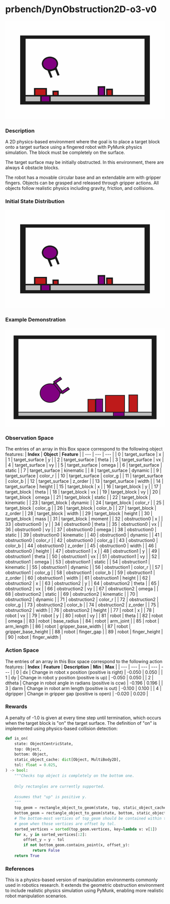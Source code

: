 # prbench/DynObstruction2D-o3-v0
![random action GIF](assets/random_action_gifs/DynObstruction2D-o3.gif)

### Description
A 2D physics-based environment where the goal is to place a target block onto a target surface using a fingered robot with PyMunk physics simulation. The block must be completely on the surface.

The target surface may be initially obstructed. In this environment, there are always 4 obstacle blocks.

The robot has a movable circular base and an extendable arm with gripper fingers. Objects can be grasped and released through gripper actions. All objects follow realistic physics including gravity, friction, and collisions.

### Initial State Distribution
![initial state GIF](assets/initial_state_gifs/DynObstruction2D-o3.gif)

### Example Demonstration
![demo GIF](assets/demo_gifs/DynObstruction2D-o3.gif)

### Observation Space
The entries of an array in this Box space correspond to the following object features:
| **Index** | **Object** | **Feature** |
| --- | --- | --- |
| 0 | target_surface | x |
| 1 | target_surface | y |
| 2 | target_surface | theta |
| 3 | target_surface | vx |
| 4 | target_surface | vy |
| 5 | target_surface | omega |
| 6 | target_surface | static |
| 7 | target_surface | kinematic |
| 8 | target_surface | dynamic |
| 9 | target_surface | color_r |
| 10 | target_surface | color_g |
| 11 | target_surface | color_b |
| 12 | target_surface | z_order |
| 13 | target_surface | width |
| 14 | target_surface | height |
| 15 | target_block | x |
| 16 | target_block | y |
| 17 | target_block | theta |
| 18 | target_block | vx |
| 19 | target_block | vy |
| 20 | target_block | omega |
| 21 | target_block | static |
| 22 | target_block | kinematic |
| 23 | target_block | dynamic |
| 24 | target_block | color_r |
| 25 | target_block | color_g |
| 26 | target_block | color_b |
| 27 | target_block | z_order |
| 28 | target_block | width |
| 29 | target_block | height |
| 30 | target_block | mass |
| 31 | target_block | moment |
| 32 | obstruction0 | x |
| 33 | obstruction0 | y |
| 34 | obstruction0 | theta |
| 35 | obstruction0 | vx |
| 36 | obstruction0 | vy |
| 37 | obstruction0 | omega |
| 38 | obstruction0 | static |
| 39 | obstruction0 | kinematic |
| 40 | obstruction0 | dynamic |
| 41 | obstruction0 | color_r |
| 42 | obstruction0 | color_g |
| 43 | obstruction0 | color_b |
| 44 | obstruction0 | z_order |
| 45 | obstruction0 | width |
| 46 | obstruction0 | height |
| 47 | obstruction1 | x |
| 48 | obstruction1 | y |
| 49 | obstruction1 | theta |
| 50 | obstruction1 | vx |
| 51 | obstruction1 | vy |
| 52 | obstruction1 | omega |
| 53 | obstruction1 | static |
| 54 | obstruction1 | kinematic |
| 55 | obstruction1 | dynamic |
| 56 | obstruction1 | color_r |
| 57 | obstruction1 | color_g |
| 58 | obstruction1 | color_b |
| 59 | obstruction1 | z_order |
| 60 | obstruction1 | width |
| 61 | obstruction1 | height |
| 62 | obstruction2 | x |
| 63 | obstruction2 | y |
| 64 | obstruction2 | theta |
| 65 | obstruction2 | vx |
| 66 | obstruction2 | vy |
| 67 | obstruction2 | omega |
| 68 | obstruction2 | static |
| 69 | obstruction2 | kinematic |
| 70 | obstruction2 | dynamic |
| 71 | obstruction2 | color_r |
| 72 | obstruction2 | color_g |
| 73 | obstruction2 | color_b |
| 74 | obstruction2 | z_order |
| 75 | obstruction2 | width |
| 76 | obstruction2 | height |
| 77 | robot | x |
| 78 | robot | vx |
| 79 | robot | y |
| 80 | robot | vy |
| 81 | robot | theta |
| 82 | robot | omega |
| 83 | robot | base_radius |
| 84 | robot | arm_joint |
| 85 | robot | arm_length |
| 86 | robot | gripper_base_width |
| 87 | robot | gripper_base_height |
| 88 | robot | finger_gap |
| 89 | robot | finger_height |
| 90 | robot | finger_width |


### Action Space
The entries of an array in this Box space correspond to the following action features:
| **Index** | **Feature** | **Description** | **Min** | **Max** |
| --- | --- | --- | --- | --- |
| 0 | dx | Change in robot x position (positive is right) | -0.050 | 0.050 |
| 1 | dy | Change in robot y position (positive is up) | -0.050 | 0.050 |
| 2 | dtheta | Change in robot angle in radians (positive is ccw) | -0.196 | 0.196 |
| 3 | darm | Change in robot arm length (positive is out) | -0.100 | 0.100 |
| 4 | dgripper | Change in gripper gap (positive is open) | -0.020 | 0.020 |


### Rewards
A penalty of -1.0 is given at every time step until termination, which occurs when the target block is "on" the target surface. The definition of "on" is implemented using physics-based collision detection:
```python
def is_on(
    state: ObjectCentricState,
    top: Object,
    bottom: Object,
    static_object_cache: dict[Object, MultiBody2D],
    tol: float = 0.025,
) -> bool:
    """Checks top object is completely on the bottom one.

    Only rectangles are currently supported.

    Assumes that "up" is positive y.
    """
    top_geom = rectangle_object_to_geom(state, top, static_object_cache)
    bottom_geom = rectangle_object_to_geom(state, bottom, static_object_cache)
    # The bottom-most vertices of top_geom should be contained within the bottom
    # geom when those vertices are offset by tol.
    sorted_vertices = sorted(top_geom.vertices, key=lambda v: v[1])
    for x, y in sorted_vertices[:2]:
        offset_y = y - tol
        if not bottom_geom.contains_point(x, offset_y):
            return False
    return True
```


### References
This is a physics-based version of manipulation environments commonly used in robotics research. It extends the geometric obstruction environment to include realistic physics simulation using PyMunk, enabling more realistic robot manipulation scenarios.
